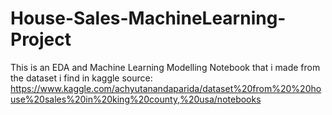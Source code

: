 # House-Sales-MachineLearning-Project

This is an EDA and Machine Learning Modelling Notebook that i made from the dataset i find in kaggle
source: https://www.kaggle.com/achyutanandaparida/dataset%20from%20%20house%20sales%20in%20king%20county,%20usa/notebooks
